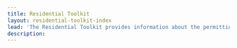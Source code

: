 ```yaml
---
title: Residential Toolkit
layout: residential-toolkit-index
lead: 'The Residential Toolkit provides information about the permitting process. Use the Residential Toolkit to find out if your project requires a permit, what to do if there are trees on your property, and if your project qualifies for an express permit.'
description:
---
```



